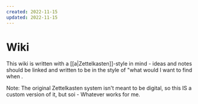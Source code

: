 ```yaml
---
created: 2022-11-15
updated: 2022-11-15
---
```

# Wiki

This wiki is written with a [[a|Zettelkasten]]-style in mind - ideas and notes should be linked and written to be in the style of "what would I want to find when .

Note: The original Zettelkasten system isn't meant to be digital, so this IS a custom version of it, but soi - Whatever works for me.

